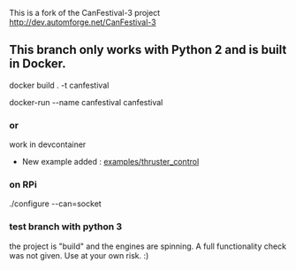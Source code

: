 This is a fork of the CanFestival-3 project http://dev.automforge.net/CanFestival-3

## This branch only works with Python 2 and is built in Docker.

docker build . -t canfestival

docker-run --name canfestival canfestival

### or

work in devcontainer 

- New example added : [examples/thruster_control](https://github.com/ipmgroup/canfestival/tree/master/examples/thruster_control#readme)

### on RPi
./configure --can=socket

### test branch with python 3
 the project is "build" and the engines are spinning. A full functionality check was not given.
 Use at your own risk. :)
